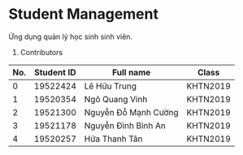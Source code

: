 # Student Management
Ứng dụng quản lý học sinh sinh viên.

1. Contributors

| No.  | Student ID | Full name | Class |
| --- | --- | --- | --- |
| 0 | 19522424 | Lê Hữu Trung | KHTN2019 |
| 1 | 19520354 | Ngô Quang Vinh | KHTN2019 |
| 2 | 19521300 | Nguyễn Đỗ Mạnh Cường | KHTN2019 |
| 3 | 19521178 | Nguyễn Đình Bình An | KHTN2019 |
| 4 | 19520257 | Hứa Thanh Tân | KHTN2019 |
